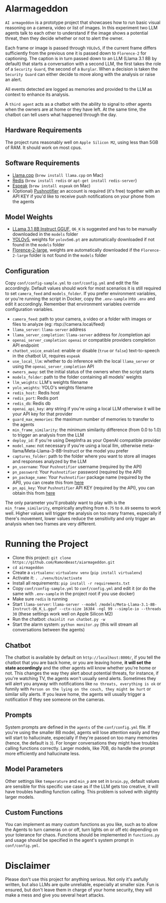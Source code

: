 # AIarmageddon
`AI armageddon` is a prototype project that showcases how to run basic visual reasoning on a camera, video or list of images. In this experiment two LLM agents talk to each other to understand if the image shows a potential threat, then they decide whether or not to alert the owner.

Each frame or image is passed through `YOLOv5`, if the current frame differs sufficiently from the previous one it is passed down to `Florence-2` for captioning. The caption is in turn passed down to an LLM (Llama 3.1 8B by default) that starts a conversation with a second LLM, the first takes the role of a `Security Guard`, the second of a `Burglar`. When a decision is taken the `Security Guard` can either decide to move along with the analysis or raise an alert.

All events detected are logged as memories and provided to the LLM as context to enhance its analysis.

A `third agent` acts as a chatbot with the ability to signal to other agents when the owners are at home or they have left. At the same time, the chatbot can tell users what happened through the day.

## Hardware Requirements
The project runs reasonably well on `Apple Silicon M2`, using less than 5GB of RAM. It should work on most cpus.

## Software Requirements
- [Llama.cpp](https://github.com/ggerganov/llama.cpp) (`brew install llama.cpp` on Mac)
- [Redis](https://redis.io/docs/latest/operate/oss_and_stack/install/install-redis/) (`brew install redis` or `apt-get install redis-server`)
- [Espeak](https://github.com/espeak-ng/espeak-ng/tree/master) (`brew install espeak` on Mac)
- (Optional) [Pushnotifier](https://pushnotifier.de/) an account is required (it's free) together with an API KEY if you'd like to receive push notifications on your phone from the agents

## Model Weights
- [LLama 3.1 8B Instruct GGUF](https://huggingface.co/bullerwins/Meta-Llama-3.1-8B-Instruct-GGUF/tree/main), `Q6_K` is suggested and has to be manually downloaded in the `models` folder
- [YOLOv5](https://github.com/ultralytics/yolov5/releases/), weights for `yolov5m6.pt` are automatically downloaded if not found in the `models` folder
- [Florence-2-large](https://huggingface.co/microsoft/Florence-2-large), weights are automatically downloaded if the `Florence-2-large` folder is not found in the `models` folder

## Configuration
Copy `conf/config-sample.yml` to `conf/config.yml` and edit the file accordingly. Default values should work for most scenarios it is still required to set `camera_feed` and `models_folder`.
If you prefer environment variables, or you're running the script in Docker, copy the `.env-sample` into `.env` and edit it accordingly.
Remember that environment variables override configuration variables.

- `camera_feed`: path to your camera, a video or a folder with images or files to analyze (eg: rtsp://camera.local/feed)
- `llama_server`: `llama-server` address
- `llama_server_completion`: `llama-server` address for /completion api
- `openai_server_completion`: `openai` or compatible providers completion API endpoint
- `chatbot_voice_enabled`: enable or disable (`true` or `false`) text-to-speech in the chatbot UI, requires `espeak`
- `use_local_llm`: whether to do inference with the local `llama_server` or using the `openai_server_completion` API
- `owners_away`: set the initial status of the owners when the script starts
- `models_folder`: path to the folder containing all models' weights
- `llm_weights`: LLM's weights filename
- `yolo_weights`: YOLO's weights filename
- `redis_host:` Redis host
- `redis_port`: Redis port
- `redis_db`: Redis db
- `openai_api_key`: any string if you're using a local LLM otherwise it will be your API key for that provider
- `guard_max_memories`: the maximum number of memories to transfer to the agents
- `min_frame_similarity`: the minimum similarity difference (from 0.0 to 1.0) to trigger an analysis from the LLM
- `deploy_id`: if you're using DeepInfra as your OpenAI compatible provider
- `model_name`: not necessary if you're using a local llm, otherwise meta-llama/Meta-Llama-3-8B-Instruct or the model you prefer
- `captures_folder`: path to the folder where you want to store all images and responses analyzed by the LLM
- `pn_username`: Your `Pushnotifier` username (required by the API)
- `pn_password`: Your `Pushnotifier` password (required by the API)
- `pn_package_name`: Your `Pushnotifier` package name (required by the API), you can create this from [here](https://pushnotifier.de/account/api)
- `pn_api_key`: Your `Pushnotifier` API KEY (required by the API), you can obtain this from [here](https://pushnotifier.de/account/api)

The only parameter you'll probably want to play with is the `min_frame_similarity`, empirically anything from `0.75` to `0.89` seems to work well. Higher values will trigger the analysis on too many frames, especially if there's movement, lower values reduce the sensitivity and only trigger an analysis when two frames are very different.

# Running the Project
- Clone this project: `git clone https://github.com/RamonBeast/aiarmageddon.git`
- `cd airmageddon`
- Create a `virtualenv`: `virtualenv venv` (`pip install virtualenv`)
- Activate it: `. ./venv/bin/activate`
- Install all requirements: `pip install -r requirements.txt`
- Copy `conf/config-sample.yml` to `conf/config.yml` and edit it (or do the same with `.env-sample` in the project root if you use docker)
- Make sure `redis` is running
- Start `llama-server`: `llama-server --model /models/Meta-Llama-3.1-8B-Instruct-Q6_K_L.gguf --ctx-size 16384 -ngl 99 --simple-io --threads 30` (these settings work well on Apple Silicon M2)
- Run the chatbot: `chainlit run chatbot.py -w`
- Start the alarm system: `python monitor.py` (this will stream all conversations between the agents)

## Chatbot
The chatbot is available by default on `http://localhost:8000/`, if you tell the chatbot that you are back home, or you are leaving home, **it will set the state accordingly** and the other agents will know whether you're home or not. This changes the way they alert about potential threats, for instance, if you're watching TV, the agents won't usually send alerts. Sometimes they will alert you anyway with notifications like `no threats, everything is ok` or funnily with `Person on the lying on the couch, they might be hurt` or similar silly alerts. If you leave home, the agents will usually trigger a notification if they see someone on the cameras.

## Prompts
System prompts are defined in the `agents` of the `conf/config.yml` file. If you're using the smaller 8B model, agents will lose attention easily and they will start to hallucinate, especially if they're passed on too many memories (hence, the default is `3`). For longer conversations they might have troubles calling functions correctly. Larger models, like 70B, do handle the prompt more efficiently and hallucinate less.

## Model Parameters
Other settings like `temperature` and `min_p` are set in `brain.py`, default values are sensible for this specific use case as if the LLM gets too creative, it will have troubles handling function calling. This problem is solved with slightly larger models.

## Custom Functions
You can implement as many custom functions as you like, such as to allow the Agents to turn cameras on or off, turn lights on or off etc depending on your tolerance for chaos. Functions should be implemented in `functions.py` and usage should be specified in the agent's system prompt in `conf/config.yml`.

# Disclaimer
Please don't use this project for anything serious. Not only it's awfully written, but also LLMs are quite unreliable, especially at smaller size. Fun is ensured, but don't leave them in charge of your home security, they will make a mess and give you several heart attacks.